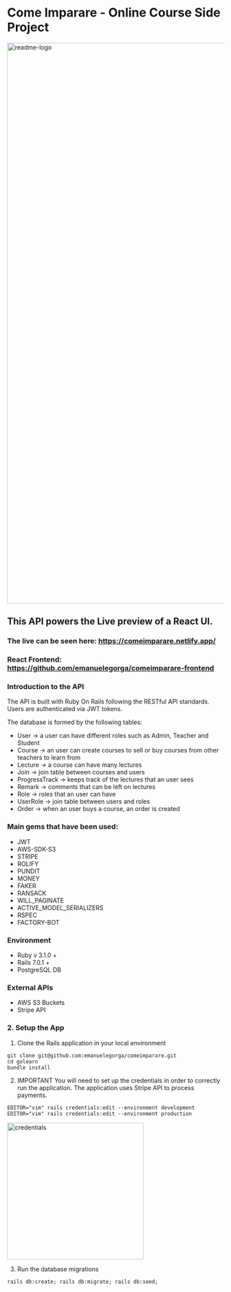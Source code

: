 # Come Imparare - Online Course Side Project

<img width="1302" alt="readme-logo" src="https://user-images.githubusercontent.com/40179292/152701472-42b9226f-f1c8-48c2-9820-b8f4f469924d.png">

## This API powers the Live preview of a React UI.

### The live can be seen here: https://comeimparare.netlify.app/

### React Frontend: https://github.com/emanuelegorga/comeimparare-frontend

### Introduction to the API

The API is built with Ruby On Rails following the RESTful API standards. Users are authenticated via JWT tokens.

The database is formed by the following tables:

- User -> a user can have different roles such as Admin, Teacher and Student
- Course -> an user can create courses to sell or buy courses from other teachers to learn from
- Lecture -> a course can have many lectures
- Join -> join table between courses and users
- ProgressTrack -> keeps track of the lectures that an user sees
- Remark -> comments that can be left on lectures
- Role -> roles that an user can have
- UserRole -> join table between users and roles
- Order -> when an user buys a course, an order is created

### Main gems that have been used:

- JWT
- AWS-SDK-S3
- STRIPE
- ROLIFY
- PUNDIT
- MONEY
- FAKER
- RANSACK
- WILL_PAGINATE
- ACTIVE_MODEL_SERIALIZERS
- RSPEC
- FACTORY-BOT

### Environment

- Ruby v 3.1.0 +
- Rails 7.0.1 +
- PostgreSQL DB

### External APIs

- AWS S3 Buckets
- Stripe API

### 2. Setup the App

1. Clone the Rails application in your local environment

```
git clone git@github.com:emanuelegorga/comeimparare.git
cd golearn
bundle install
```

2. IMPORTANT You will need to set up the credentials in order to correctly run the application. The application uses Stripe API to process payments.

```
EDITOR="vim" rails credentials:edit --environment development
EDITOR="vim" rails credentials:edit --environment production
```

<img width="317" alt="credentials" src="https://user-images.githubusercontent.com/40179292/152700947-602502b8-d39d-43b6-83b1-9935c25e1007.png">

3. Run the database migrations

```
rails db:create; rails db:migrate; rails db:seed;
```
